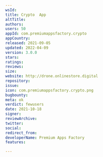 ```yaml
---
wsId: 
title: Crypto  App
altTitle: 
authors: 
users: 50
appId: com.premiumappsfactory.crypto
appCountry: 
released: 2021-09-05
updated: 2022-04-09
version: 3.0.0
stars: 
ratings: 
reviews: 
size: 
website: http://drone.onlinestore.digital
repository: 
issue: 
icon: com.premiumappsfactory.crypto.png
bugbounty: 
meta: ok
verdict: fewusers
date: 2021-10-18
signer: 
reviewArchive: 
twitter: 
social: 
redirect_from: 
developerName: Premium Apps Factory
features: 

---
```


